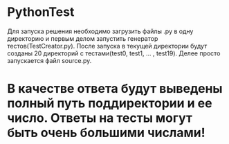 # PythonTest
Для запуска решения необходимо загрузить файлы .py в одну директорию и первым делом запустить генератор тестов(TestCreator.py). После запуска в текущей директории будут созданы 20 директорий с тестами(test0, test1, ... , test19). Делее просто запускается файл source.py.

# В качестве ответа будут выведены полный путь поддиректории и ее число. Ответы на тесты могут быть очень большими числами!
